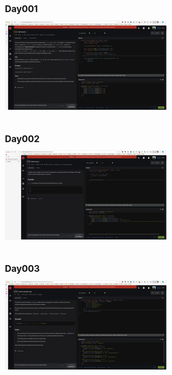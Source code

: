 # Day001

![image-20231027135912386](./assets/image-20231027135912386.png)

&nbsp;

# Day002

![image-20231028132421640](./assets/image-20231028132421640.png)

&nbsp;

# Day003

![image-20231029134855754](./assets/image-20231029134855754.png)

